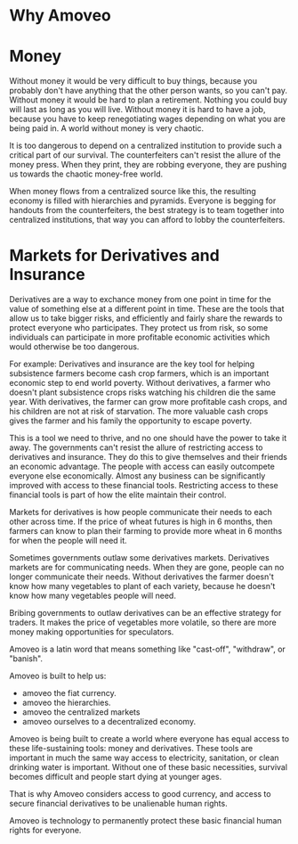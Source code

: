 # Why Amoveo

# Money

Without money it would be very difficult to buy things, because you probably don't have anything that the other person wants, so you can't pay.
Without money it would be hard to plan a retirement. Nothing you could buy will last as long as you will live.
Without money it is hard to have a job, because you have to keep renegotiating wages depending on what you are being paid in.
A world without money is very chaotic.

It is too dangerous to depend on a centralized institution to provide such a critical part of our survival.
The counterfeiters can't resist the allure of the money press.
When they print, they are robbing everyone, they are pushing us towards the chaotic money-free world.

When money flows from a centralized source like this, the resulting economy is filled with hierarchies and pyramids. Everyone is begging for handouts from the counterfeiters, the best strategy is to team together into centralized institutions, that way you can afford to lobby the counterfeiters.


# Markets for Derivatives and Insurance

Derivatives are a way to exchance money from one point in time for the value of something else at a different point in time.
These are the tools that allow us to take bigger risks, and efficiently and fairly share the rewards to protect everyone who participates.
They protect us from risk, so some individuals can participate in more profitable economic activities which would otherwise be too dangerous.

For example:
Derivatives and insurance are the key tool for helping subsistence farmers become cash crop farmers, which is an important economic step to end world poverty.
Without derivatives, a farmer who doesn't plant subsistence crops risks watching his children die the same year.
With derivatives, the farmer can grow more profitable cash crops, and his children are not at risk of starvation.
The more valuable cash crops gives the farmer and his family the opportunity to escape poverty.

This is a tool we need to thrive, and no one should have the power to take it away.
The governments can't resist the allure of restricting access to derivatives and insurance. They do this to give themselves and their friends an economic advantage.
The people with access can easily outcompete everyone else economically. Almost any business can be significantly improved with access to these financial tools.
Restricting access to these financial tools is part of how the elite maintain their control.

Markets for derivatives is how people communicate their needs to each other across time. If the price of wheat futures is high in 6 months, then farmers can know to plan their farming to provide more wheat in 6 months for when the people will need it. 

Sometimes governments outlaw some derivatives markets.
Derivatives markets are for communicating needs. When they are gone, people can no longer communicate their needs.
Without derivatives the farmer doesn't know how many vegetables to plant of each variety, because he doesn't know how many vegetables people will need.

Bribing governments to outlaw derivatives can be an effective strategy for traders. It makes the price of vegetables more volatile, so there are more money making opportunities for speculators.

Amoveo is a latin word that means something like "cast-off", "withdraw", or "banish".

Amoveo is built to help us:
* amoveo the fiat currency.
* amoveo the hierarchies.
* amoveo the centralized markets
* amoveo ourselves to a decentralized economy.

Amoveo is being built to create a world where everyone has equal access to these life-sustaining tools: money and derivatives.
These tools are important in much the same way access to electricity, sanitation, or clean drinking water is important.
Without one of these basic necessities, survival becomes difficult and people start dying at younger ages.

That is why Amoveo considers access to good currency, and access to secure financial derivatives to be unalienable human rights. 

Amoveo is technology to permanently protect these basic financial human rights for everyone. 
